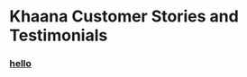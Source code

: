 <html>
  <head>
    
  </head>
  <body>
  <h1><b>Khaana Customer Stories and Testimonials</b></h1>
  <h3><b><u>hello</b></h3>
  
  
  
  
    
  </body>
</html>
